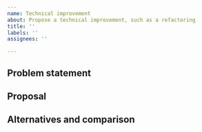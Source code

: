 ```yaml
---
name: Technical improvement
about: Propose a technical improvement, such as a refactoring
title: ''
labels: ''
assignees: ''

---
```


## Problem statement

<!-- What is wrong? What are the consequences of that? -->

## Proposal

<!-- How do you plan to fix the thing? -->

## Alternatives and comparison

<!-- What are other possible approaches? Which are their pros and cons? -->
